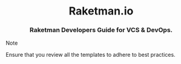 <div>
  <h1 align='center'>
    Raketman.io
  </h1>
  <h3 align='center'>
    Raketman Developers Guide for VCS &amp; DevOps.
  </h3>
</div>

> [!NOTE]
> Ensure that you review all the templates to adhere to best practices.
